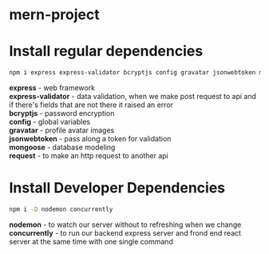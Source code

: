 # mern-project

# Install regular dependencies

```bash
npm i express express-validator bcryptjs config gravatar jsonwebtoken mongoose request
```

**express** - web framework  
**express-validator** - data validation, when we make post request to api and if there's fields that are not there it raised an error  
**bcryptjs** - password encryption  
**config** - global variables  
**gravatar** - profile avatar images  
**jsonwebtoken** - pass along a token for validation  
**mongoose** - database modeling  
**request** - to make an http request to another api

# Install Developer Dependencies

```bash
npm i -D nodemon concurrently
```

**nodemon** - to watch our server without to refreshing when we change  
**concurrently** - to run our backend express server and frond end react server at the same time with one single command
